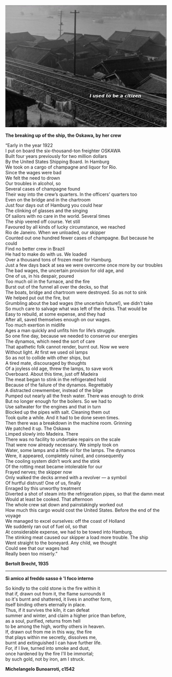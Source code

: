 ![ScottWalker](/images/iutbac.jpg)
  
**The breaking up of the ship, the Oskawa, by her crew**  

“Early in the year 1922  
I put on board the six-thousand-ton freighter OSKAWA  
Built four years previously for two million dollars  
By the United States Shipping Board. In Hamburg  
We took on a cargo of champagne and liquor for Rio.  
Since the wages were bad  
We felt the need to drown  
Our troubles in alcohol, so  
Several cases of champagne found  
Their way into the crew’s quarters. In the officers’ quarters too  
Even on the bridge and in the chartroom  
Just four days out of Hamburg you could hear    
The clinking of glasses and the singing  
Of sailors with no care in the world. Several times    
The ship veered off course. Yet still  
Favoured by all kinds of lucky circumstance, we reached  
Rio de Janeiro. When we unloaded, our skipper  
Counted out one hundred fewer cases of champagne. But because he could  
Find no better crew in Brazil  
He had to make do with us. We loaded  
Over a thousand tons of frozen meat for Hamburg.  
Just a few days back at sea we were overcome once more by our troubles  
The bad wages, the uncertain provision for old age, and  
One of us, in his despair, poured  
Too much oil in the furnace, and the fire  
Burst out of the funnel all over the decks, so that  
The boats, bridge and chartroom were destroyed. So as not to sink  
We helped put out the fire, but  
Grumbling about the bad wages (the uncertain future!), we didn’t take  
So much care to salvage what was left of the decks. That would be  
Easy to rebuild, at some expense, and they had  
After all, saved themselves enough on our wages.  
Too much exertion in midlife  
Ages a man quickly and unfits him for life’s struggle.  
So one fine day, because we needed to conserve our energies  
The dynamos, which need the sort of care  
That apathetic folk cannot render, burnt out. Now we were  
Without light. At first we used oil lamps  
So as not to collide with other ships, but  
A tired mate, discouraged by thoughts  
Of a joyless old age, threw the lamps, to save work  
Overboard. About this time, just off Madeira  
The meat began to stink in the refrigerated hold  
Because of the failure of the dynamos. Regrettably  
A distracted crewmember, instead of the bilge  
Pumped out nearly all the fresh water. There was enough to drink  
But no longer enough for the boilers. So we had to  
Use saltwater for the engines and that in turn  
Blocked up the pipes with salt. Cleaning them out  
Took quite a while. And it had to be done seven times.  
Then there was a breakdown in the machine room. Grinning  
We patched it up. The Oskawa  
Limped slowly into Madeira. There  
There was no facility to undertake repairs on the scale  
That were now already necessary. We simply took on  
Water, some lamps and a little oil for the lamps. The dynamos  
Were, it appeared, completely ruined, and consequently  
The cooling system didn’t work and the stink  
Of the rotting meat became intolerable for our  
Frayed nerves; the skipper now  
Only walked the decks armed with a revolver — a symbol  
Of hurtful distrust! One of us, finally  
Enraged by this unworthy treatment  
Diverted a shot of steam into the refrigeration pipes, so that the damn meat  
Would at least be cooked. That afternoon  
The whole crew sat down and painstakingly worked out  
How much this cargo would cost the United States. Before the end of the voyage  
We managed to excel ourselves: off the coast of Holland  
We suddenly ran out of fuel oil, so that  
At considerable expense, we had to be towed into Hamburg.  
The stinking meat caused our skipper a load more trouble. The ship  
Went straight to the boneyard. Any child, we thought  
Could see that our wages had  
Really been too miserly.”  
  
**Bertolt Brecht, 1935**  

----

**Sì amico al freddo sasso è 'l foco interno**  
  
So kindly to the cold stone is the fire within it  
that if, drawn out from it, the flame surrounds it  
so it's burnt and shattered, it lives in another form,  
itself binding others eternally in place.  
Thus, if it survives the kiln, it can defeat  
summer and winter, and claim a higher price than before,  
as a soul, purified, returns from hell  
to be among the high, worthy others in heaven.  
If, drawn out from me in this way, the fire  
that plays within me secretly, dissolves me,  
burnt and extinguished I can have further life.  
For, if I live, turned into smoke and dust,  
once hardened by the fire I'll be immortal;  
by such gold, not by iron, am I struck.  
  
**Michelangelo Bunoarroti, c1542**  


